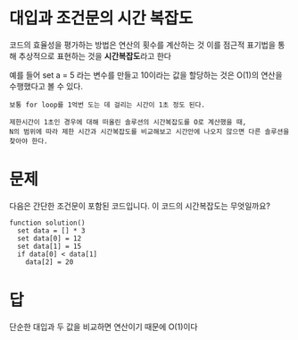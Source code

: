 # 대입과 조건문의 시간 복잡도

코드의 효율성을 평가하는 방법은 연산의 횟수를 계산하는 것
이를 점근적 표기법을 통해 추상적으로 표현하는 것을 **시간복잡도**라고 한다

예를 들어 set a = 5 라는 변수를 만들고 10이라는 값을 할당하는 것은 O(1)의 연산을 수행했다고 볼 수 있다.

```
보통 for loop를 1억번 도는 데 걸리는 시간이 1초 정도 된다.

제한시간이 1초인 경우에 대해 떠올린 솔루션의 시간복잡도를 O로 계산했을 때, 
N의 범위에 따라 제한 시간과 시간복잡도를 비교해보고 시간안에 나오지 않으면 다른 솔루션을 찾아야 한다.
```

# 문제
다음은 간단한 조건문이 포함된 코드입니다. 이 코드의 시간복잡도는 무엇일까요?
```
function solution()
  set data = [] * 3
  set data[0] = 12
  set data[1] = 15
  if data[0] < data[1]
    data[2] = 20
```

# 답
단순한 대입과 두 값을 비교하면 연산이기 때문에 O(1)이다